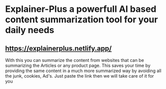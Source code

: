 # Explainer-Plus a powerfull AI based content summarization tool for your daily needs
## https://explainerplus.netlify.app/
With this you can summarize the content from websites that can be summarizing the Articles or any product page. This saves your time by providing the same content in a much more summarized way by avoiding all the junk, cookies, Ad's.
Just paste the link then we will take care of it for you
